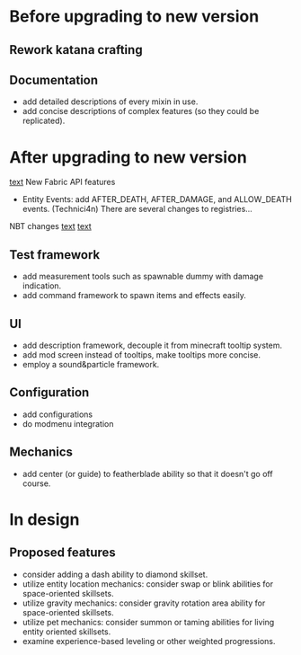 # Before upgrading to new version

## Rework katana crafting

## Documentation

- add detailed descriptions of every mixin in use.
- add concise descriptions of complex features (so they could be replicated).

# After upgrading to new version
[text](https://fabricmc.net/2022/11/24/1193.html)
New Fabric API features
- Entity Events: add AFTER_DEATH, AFTER_DAMAGE, and ALLOW_DEATH events. (Technici4n)
There are several changes to registries...

NBT changes
[text](https://fabricmc.net/2024/04/19/1205.html)
[text](https://fabricmc.net/2025/03/24/1215.html)

## Test framework

- add measurement tools such as spawnable dummy with damage indication.
- add command framework to spawn items and effects easily.

## UI

- add  description framework, decouple it from minecraft tooltip system.
- add mod screen instead of tooltips, make tooltips more concise.
- employ a sound&particle framework.

## Configuration

- add configurations
- do modmenu integration

## Mechanics

- add center (or guide) to featherblade ability so that it doesn't go off course.

# In design

## Proposed features

- consider adding a dash ability to diamond skillset.
- utilize entity location mechanics: consider swap or blink abilities for space-oriented skillsets.
- utilize gravity mechanics: consider gravity rotation area ability for space-oriented skillsets.
- utilize pet mechanics: consider summon or taming abilities for living entity oriented skillsets.
- examine experience-based leveling or other weighted progressions.
